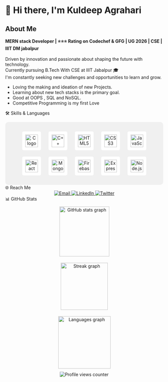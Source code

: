 # 👋 Hi there, I'm Kuldeep Agrahari

## About Me

<b>MERN stack Developer | ⭐⭐⭐ Rating on Codechef & GFG | UG 2026 | CSE | IIIT DM jabalpur</b>
<br />
<br />
Driven by innovation and passionate about shaping the future with technology. 
<br />
Currently pursuing B.Tech With CSE at IIIT Jabalpur 🎓
<br />
I'm constantly seeking new challenges and opportunities to learn and grow.
<br />
- Loving the making and ideation of new Projects.
- Learning about new tech stacks is the primary goal.
- Good at OOPS , SQL and NoSQL.
- Competitive Programming is my first Love

🛠 Skills & Languages
<div align="center" style="background-color:#f0f0f0; padding: 20px; border-radius: 10px;">
  <img src="https://cdn.jsdelivr.net/gh/devicons/devicon/icons/c/c-original.svg" height="40" alt="C logo" style="margin: 10px; background-color: #fff; padding: 10px; border-radius: 5px;" />
  <img src="https://freepngimg.com/thumb/c++/2-2-c++-png-clipart-thumb.png" height="40" alt="C++ logo" style="margin: 10px; background-color: #fff; padding: 10px; border-radius: 5px;" />
  <img src="https://cdn.jsdelivr.net/gh/devicons/devicon/icons/html5/html5-original.svg" height="40" alt="HTML5 logo" style="margin: 10px; background-color: #fff; padding: 10px; border-radius: 5px;" />
  <img src="https://cdn.jsdelivr.net/gh/devicons/devicon/icons/css3/css3-original.svg" height="40" alt="CSS3 logo" style="margin: 10px; background-color: #fff; padding: 10px; border-radius: 5px;" />
  <img src="https://cdn.jsdelivr.net/gh/devicons/devicon/icons/javascript/javascript-original.svg" height="40" alt="JavaScript logo" style="margin: 10px; background-color: #fff; padding: 10px; border-radius: 5px;" />
  <img src="https://cdn.jsdelivr.net/gh/devicons/devicon/icons/react/react-original.svg" height="40" alt="React logo" style="margin: 10px; background-color: #fff; padding: 10px; border-radius: 5px;" />
  <img src="https://cdn.jsdelivr.net/gh/devicons/devicon/icons/mongodb/mongodb-original.svg" height="40" alt="MongoDB logo" style="margin: 10px; background-color: #fff; padding: 10px; border-radius: 5px;" />
  <img src="https://cdn.jsdelivr.net/gh/devicons/devicon/icons/firebase/firebase-plain.svg" height="40" alt="Firebase logo" style="margin: 10px; background-color: #fff; padding: 10px; border-radius: 5px;" />
  <img src="https://cdn.jsdelivr.net/gh/devicons/devicon/icons/express/express-original.svg" height="40" alt="Express logo" style="margin: 10px; background-color: #fff; padding: 10px; border-radius: 5px;" />
  <img src="https://w7.pngwing.com/pngs/416/280/png-transparent-node-js-express-js-javascript-redis-mean-node-js-angle-text-service-thumbnail.png" height="40" alt="Node.js logo" style="margin: 10px; background-color: #fff; padding: 10px; border-radius: 5px;" />
</div>
🌐 Reach Me
<div align="center">
  <a href="mailto:kuldeepagrahari9103@gmail.com">
    <img src="https://img.shields.io/badge/-Email-red?style=for-the-badge&logo=gmail&logoColor=white" alt="Email" />
  </a>
  <a href="https://www.linkedin.com/in/kuldeep-agrahari-56b159260/">
    <img src="https://img.shields.io/badge/-LinkedIn-blue?style=for-the-badge&logo=linkedin&logoColor=white" alt="LinkedIn" />
  </a>
  <a href="https://twitter.com/kuldeep_106">
    <img src="https://img.shields.io/badge/-Twitter-1c1c1c?style=for-the-badge&logo=Twitter&logoColor=white" alt="Twitter" />
  </a>
</div>
📊 GitHub Stats
<div align="center">
  <img src="https://github-readme-stats.vercel.app/api?username=Kuldeepagrahari&hide_title=false&hide_rank=false&show_icons=true&include_all_commits=true&count_private=true&disable_animations=false&theme=react&locale=en&hide_border=true&order=1" height="159" alt="GitHub stats graph" style="margin: 10px;" /> <br>
  <img src="https://streak-stats.demolab.com?user=Kuldeepagrahari&locale=en&mode=daily&theme=react&hide_border=true&border_radius=5&order=3" height="150" alt="Streak graph" style="margin: 10px;" /> <br>
  <img src="https://github-readme-stats.vercel.app/api/top-langs?username=Kuldeepagrahari&locale=en&hide_title=false&layout=compact&card_width=320&langs_count=5&theme=react&hide_border=true&order=2" height="167" alt="Languages graph" style="margin: 10px;" />
</div>
<div align="center">
  <img src="https://komarev.com/ghpvc/?username=Kuldeepagrahari&label=Profile%20views&color=0e75b6&style=flat" alt="Profile views counter" />
</div>
